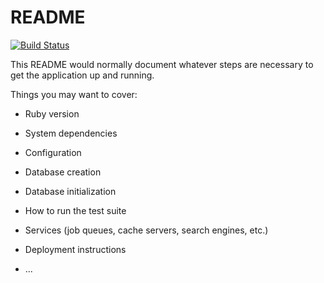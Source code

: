 # README

[![Build Status](https://travis-ci.com/KirKozyrev/TaskManager.svg?branch=feature/devops)](https://travis-ci.com/KirKozyrev/TaskManager)

This README would normally document whatever steps are necessary to get the
application up and running.

Things you may want to cover:

* Ruby version

* System dependencies

* Configuration

* Database creation

* Database initialization

* How to run the test suite

* Services (job queues, cache servers, search engines, etc.)

* Deployment instructions

* ...
